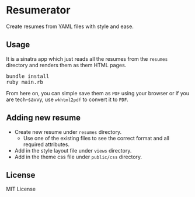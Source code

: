 # Resumerator

Create resumes from YAML files with style and ease.

## Usage

It is a sinatra app which just reads all the resumes from the `resumes` directory and renders them as them HTML pages.

<pre>
bundle install
ruby main.rb
</pre>

From here on, you can simple save them as `PDF` using your browser or if you are tech-savvy, use `wkhtml2pdf` to convert it to `PDF`.

## Adding new resume

* Create new resume under `resumes` directory.
	* Use one of the existing files to see the correct format and all required attributes.
* Add in the style layout file under `views` directory.
* Add in the theme css file under `public/css` directory.

## License

MIT License
